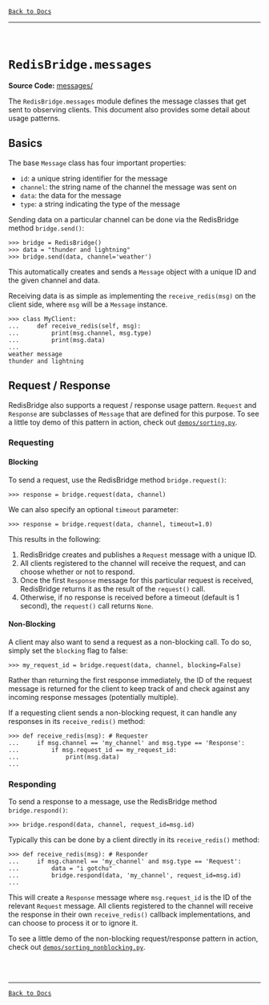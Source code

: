 [`Back to Docs`](./README.md)
***
<br>

# `RedisBridge.messages`

**Source Code:** [messages/](../RedisBridge/messages/)

The `RedisBridge.messages` module defines the message classes that get sent to observing clients. This document also provides some detail about usage patterns.

## Basics

The base `Message` class has four important properties:
- `id`: a unique string identifier for the message
- `channel`: the string name of the channel the message was sent on
- `data`: the data for the message
- `type`: a string indicating the type of the message

Sending data on a particular channel can be done via the RedisBridge method `bridge.send()`:
```
>>> bridge = RedisBridge()
>>> data = "thunder and lightning"
>>> bridge.send(data, channel='weather')
```
This automatically creates and sends a `Message` object with a unique ID and the given channel and data.

Receiving data is as simple as implementing the `receive_redis(msg)` on the client side, where `msg` will be a `Message` instance.
```
>>> class MyClient:
... 	def receive_redis(self, msg):
... 		print(msg.channel, msg.type)
... 		print(msg.data)
...
weather message
thunder and lightning
```


## Request / Response

RedisBridge also supports a request / response usage pattern.  `Request` and `Response`  are subclasses of `Message` that are defined for this purpose. To see a little toy demo of this pattern in action, check out [`demos/sorting.py`](../demos/sorting.py).

### Requesting

#### Blocking
To send a request, use the RedisBridge method `bridge.request()`:
```
>>> response = bridge.request(data, channel)
```
We can also specify an optional `timeout` parameter:
```
>>> response = bridge.request(data, channel, timeout=1.0)
```
This results in the following:
1) RedisBridge creates and publishes a `Request` message with a unique ID.
2) All clients registered to the channel will receive the request, and can choose whether or not to respond.
3) Once the first `Response` message for this particular request is received, RedisBridge returns it as the result of the `request()` call.
4) Otherwise, if no response is received before a timeout (default is 1 second), the `request()` call returns `None`.

#### Non-Blocking
A client may also want to send a request as a non-blocking call. To do so, simply set the `blocking` flag to false:

```
>>> my_request_id = bridge.request(data, channel, blocking=False)
```

Rather than returning the first response immediately, the ID of the request message is returned for the client to keep track of and check against any incoming response messages (potentially multiple).

If a requesting client sends a non-blocking request, it can handle any responses in its `receive_redis()`  method:

```
>>> def receive_redis(msg): # Requester
...		if msg.channel == 'my_channel' and msg.type == 'Response':
...			if msg.request_id == my_request_id:
...				print(msg.data)
...
```

### Responding

To send a response to a message, use the RedisBridge method `bridge.respond()`:
```
>>> bridge.respond(data, channel, request_id=msg.id)
```

Typically this can be done by a client directly in its `receive_redis()` method:
```
>>> def receive_redis(msg): # Responder
...		if msg.channel == 'my_channel' and msg.type == 'Request':
...			data = "i gotchu"
...			bridge.respond(data, 'my_channel', request_id=msg.id)
...
```
This will create a `Response` message where `msg.request_id` is the ID of the relevant `Request` message. All clients registered to the channel will receive the response in their own `receive_redis()` callback implementations, and can choose to process it or to ignore it.

To see a little demo of the non-blocking request/response pattern in action, check out [`demos/sorting_nonblocking.py`](../demos/sorting_nonblocking.py).

<br><br>
***
[`Back to Docs`](./README.md)
